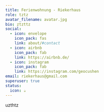 ```yaml
---
title: Ferienwohnung - Riekerhaus
role: tztz
avatar_filename: avatar.jpg
bio: ztzttz
social:
  - icon: envelope
    icon_pack: fas
    link: about/#contact
  - icon: airbnb
    icon_pack: fab
    link: https://airbnb.de/
  - icon: instagram
    icon_pack: fab
    link: https://instagram.com/geocushen
email: riekerhaus@gmail.com
superuser: true
status:
  icon: ☕️
---
```

u﻿zthtz